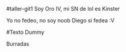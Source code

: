 #taller-git1
Soy Oro IV, mi SN de lol es Kinster

Yo no fedeo, no soy noob
Diego si fedea :V

#Texto Dummy

Burradas
